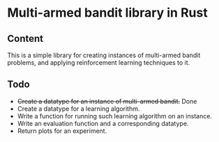 # Multi-armed bandit library in Rust

## Content

This is a simple library for creating instances of multi-armed bandit problems,
and applying reinforcement learning techniques to it.

## Todo

* ~~Create a datatype for an instance of multi-armed bandit.~~ Done
* Create a datatype for a learning algorithm.
* Write a function for running such learning algorithm on an instance.
* Write an evaluation function and a corresponding datatype.
* Return plots for an experiment.
